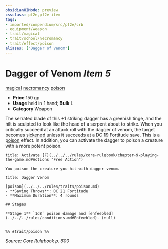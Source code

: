 ```yaml
---
obsidianUIMode: preview
cssclass: pf2e,pf2e-item
tags:
- imported/compendium/src/pf2e/crb
- equipment/weapon
- trait/magical
- trait/school/necromancy
- trait/effect/poison
aliases: ["Dagger of Venom"]
---
```

# Dagger of Venom *Item 5*  
[magical](magical.md)  [necromancy](necromancy.md)  [poison](rules/traits/poison.md)  

- **Price** 150 gp
- **Usage** held in 1 hand; **Bulk** L
- **Category** Weapon

The serrated blade of this +1 striking dagger has a greenish tinge, and the hilt is sculpted to look like the head of a serpent about to strike. When you critically succeed at an attack roll with the dagger of venom, the target becomes [sickened](conditions.md#Sickened) unless it succeeds at a DC 19 Fortitude save. This is a [poison](rules/traits/poison.md) effect. In addition, you can activate the dagger to poison a creature with a more potent poison.

```ad-embed-ability
title: Activate [F](../../../rules/core-rulebook/chapter-9-playing-the-game.md#Actions "Free Action")

You poison the creature you hit with dagger venom.
```

```ad-inline-affliction
title: Dagger Venom

[poison](../../../rules/traits/poison.md)  
- **Saving Throws**: DC 21 Fortitude
- **Maximum Duration**: 4 rounds

## Stages

**Stage 1** `1d8` poison damage and [enfeebled](../../../rules/conditions.md#Enfeebled). (null)


%% #trait/poison %%
```

*Source: Core Rulebook p. 600*
